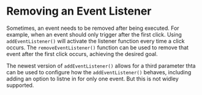 # Removing an Event Listener

Sometimes, an event needs to be removed after being executed. For example, when an event should only trigger after the first click. Using `addEventListener()` will activate the listener function every time a click occurs. The `removeEventListener()` function can be used to remove that event after the first click occurs, achieving the desired goal.

The newest version of `addEventListener()` allows for a third parameter thta can be used to configure how the `addEventListener()` behaves, including adding an option to listne in for only one event. But this is not widley supported.